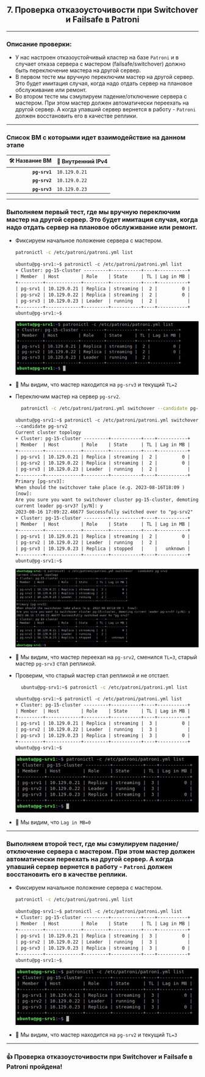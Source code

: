
  <div align="center"><h2> 7. Проверка отказоусточивости при Switchover и Failsafe в Patroni </h2></div>

***
### Описание проверки:
  * У нас настроен отказоустойчивый кластер на базе `Patroni` и в случает отказа сервера с мастером (failsafe/switchover) должно быть переключение мастера на другой сервер.
  * В первом тесте мы вручную переключим мастер на другой сервер. Это будет имитация случая, когда надо отдать сервер на плановое обслуживание или ремонт.
  * Во втором тесте мы сэмулируем падение/отключение сервера с мастером. При этом мастер должен автоматически переехать на другой сервер. А когда упавший сервер вернется в работу - `Patroni` должен восстановить его в качестве реплики.

*** 
### Список ВМ с которыми идет взаимодействие на данном этапе
  :hammer_and_wrench: Название ВМ | :memo: Внутренний IPv4 |
  |--------------:|---------------|
  | **`pg-srv1`** | `10.129.0.21` |
  | **`pg-srv2`** | `10.129.0.22` |      
  | **`pg-srv3`** | `10.129.0.23` |
  
***

### Выполняем первый тест, где мы вручную переключим мастер на другой сервер. Это будет имитация случая, когда надо отдать сервер на плановое обслуживание или ремонт.
  * Фиксируем начальное положение сервера с мастером.
    ```bash
    patronictl -c /etc/patroni/patroni.yml list
    ```
    ```console
    ubuntu@pg-srv1:~$ patronictl -c /etc/patroni/patroni.yml list
    + Cluster: pg-15-cluster ---------+-----------+----+-----------+
    | Member  | Host        | Role    | State     | TL | Lag in MB |
    +---------+-------------+---------+-----------+----+-----------+
    | pg-srv1 | 10.129.0.21 | Replica | streaming |  2 |         0 |
    | pg-srv2 | 10.129.0.22 | Replica | streaming |  2 |         0 |
    | pg-srv3 | 10.129.0.23 | Leader  | running   |  2 |           |
    +---------+-------------+---------+-----------+----+-----------+
    ubuntu@pg-srv1:~$ 
    ```
    <kbd>
      <img src="config_files/test_ha_patroni1.jpg" />
    </kbd>

  * :monocle_face: Мы видим, что мастер находится на `pg-srv3` и текущий `TL=2`

  * Переключим мастер на сервер `pg-srv2`.
    ```bash
      patronictl -c /etc/patroni/patroni.yml switchover --candidate pg-srv2
    ```
    ```console
    ubuntu@pg-srv1:~$ patronictl -c /etc/patroni/patroni.yml switchover --candidate pg-srv2
    Current cluster topology
    + Cluster: pg-15-cluster ---------+-----------+----+-----------+
    | Member  | Host        | Role    | State     | TL | Lag in MB |
    +---------+-------------+---------+-----------+----+-----------+
    | pg-srv1 | 10.129.0.21 | Replica | streaming |  2 |         0 |
    | pg-srv2 | 10.129.0.22 | Replica | streaming |  2 |         0 |
    | pg-srv3 | 10.129.0.23 | Leader  | running   |  2 |           |
    +---------+-------------+---------+-----------+----+-----------+
    Primary [pg-srv3]: 
    When should the switchover take place (e.g. 2023-08-16T18:09 )  [now]: 
    Are you sure you want to switchover cluster pg-15-cluster, demoting current leader pg-srv3? [y/N]: y
    2023-08-16 17:09:22.46677 Successfully switched over to "pg-srv2"
    + Cluster: pg-15-cluster ---------+-----------+----+-----------+
    | Member  | Host        | Role    | State     | TL | Lag in MB |
    +---------+-------------+---------+-----------+----+-----------+
    | pg-srv1 | 10.129.0.21 | Replica | streaming |  2 |         0 |
    | pg-srv2 | 10.129.0.22 | Leader  | running   |  2 |           |
    | pg-srv3 | 10.129.0.23 | Replica | stopped   |    |   unknown |
    +---------+-------------+---------+-----------+----+-----------+
    ubuntu@pg-srv1:~$ 
    ```
      <kbd>
        <img src="config_files/test_ha_patroni2.jpg" />
      </kbd>

  * :monocle_face: Мы видим, что мастер переехал на `pg-srv2`, сменился `TL=3`, старый мастер `pg-srv3` стал репликой.


  * Проверим, что старый мастер стал репликой и не отстает. 
    ```bash
      ubuntu@pg-srv1:~$ patronictl -c /etc/patroni/patroni.yml list
    ```
    ```console
    ubuntu@pg-srv1:~$ patronictl -c /etc/patroni/patroni.yml list
    + Cluster: pg-15-cluster ---------+-----------+----+-----------+
    | Member  | Host        | Role    | State     | TL | Lag in MB |
    +---------+-------------+---------+-----------+----+-----------+
    | pg-srv1 | 10.129.0.21 | Replica | streaming |  3 |         0 |
    | pg-srv2 | 10.129.0.22 | Leader  | running   |  3 |           |
    | pg-srv3 | 10.129.0.23 | Replica | streaming |  3 |         0 |
    +---------+-------------+---------+-----------+----+-----------+
    ubuntu@pg-srv1:~$ 
    ```
      <kbd>
        <img src="config_files/test_ha_patroni3.jpg" />
      </kbd>

  * :monocle_face: Мы видим, что `Lag in MB=0`


***
### Выполняем второй тест, где мы сэмулируем падение/отключение сервера с мастером. При этом мастер должен автоматически переехать на другой сервер. А когда упавший сервер вернется в работу - `Patroni` должен восстановить его в качестве реплики. 
  * Фиксируем начальное положение сервера с мастером.
    ```bash
    patronictl -c /etc/patroni/patroni.yml list
    ```
    ```console
    ubuntu@pg-srv1:~$ patronictl -c /etc/patroni/patroni.yml list
    + Cluster: pg-15-cluster ---------+-----------+----+-----------+
    | Member  | Host        | Role    | State     | TL | Lag in MB |
    +---------+-------------+---------+-----------+----+-----------+
    | pg-srv1 | 10.129.0.21 | Replica | streaming |  3 |         0 |
    | pg-srv2 | 10.129.0.22 | Leader  | running   |  3 |           |
    | pg-srv3 | 10.129.0.23 | Replica | streaming |  3 |         0 |
    +---------+-------------+---------+-----------+----+-----------+
    ubuntu@pg-srv1:~$ 
    ```
    <kbd>
      <img src="config_files/test_ha_patroni3.jpg" />
    </kbd>

  * :monocle_face: Мы видим, что мастер находится на `pg-srv2` и текущий `TL=3`




***
### :+1: Проверка отказоусточивости при Switchover и Failsafe в Patroni пройдена!
